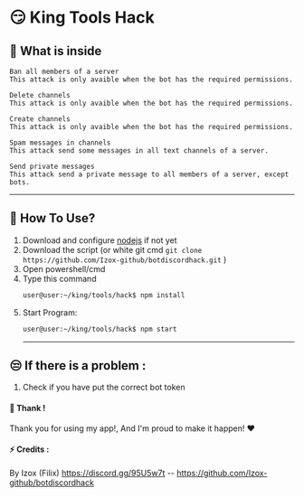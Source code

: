 # 😏 King Tools Hack 
## 🔎 What is inside 
```Last judgement
Ban all members of a server
This attack is only avaible when the bot has the required permissions.
```

```Spring cleaning
Delete channels
This attack is only avaible when the bot has the required permissions.
```


```Channels Maker
Create channels
This attack is only avaible when the bot has the required permissions.
```

```Channels spammer
Spam messages in channels
This attack send some messages in all text channels of a server. 
```

```Spammer
Send private messages
This attack send a private message to all members of a server, except bots. 
```
<hr>



## 🤔 How To Use?

1. Download and configure [nodejs](https://nodejs.org/en/) if not yet
2. Download the script  (or white git cmd ```git clone https://github.com/Izox-github/botdiscordhack.git``` )
4. Open powershell/cmd
5. Type this command
    ```sh
    user@user:~/king/tools/hack$ npm install
    ```
6.  Start Program:
    ```sh
    user@user:~/king/tools/hack$ npm start
    ```
    <hr>
    
## 😒 If there is a problem :
1. Check if you have put the correct bot token

#### 💛 Thank !
Thank you for using my app!, And I'm proud to make it happen!    ❤


#### ⚡ Credits :
By Izox (Filix) https://discord.gg/95U5w7t -- https://github.com/Izox-github/botdiscordhack
